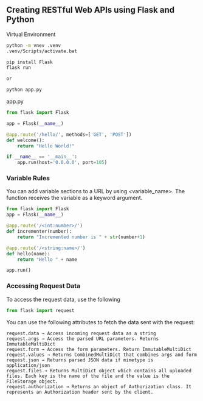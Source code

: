 ## Creating RESTful Web APIs using Flask and Python

Virtual Environment

```cmd
python -m vnev .venv
.venv/Scripts/activate.bat
```

```cmd
pip install Flask
flask run

or

python app.py
```

app.py

```python
from flask import Flask

app = Flask(__name__)

@app.route('/hello/', methods=['GET', 'POST'])
def welcome():
    return "Hello World!"

if __name__ == '__main__':
    app.run(host='0.0.0.0', port=105)
```

### Variable Rules

You can add variable sections to a URL by using <variable_name>. The function receives the variable as a keyword argument.

```python
from flask import Flask
app = Flask(__name__)

@app.route('/<int:number>/')
def incrementer(number):
    return "Incremented number is " + str(number+1)

@app.route('/<string:name>/')
def hello(name):
    return "Hello " + name

app.run()
```

### Accessing Request Data

To access the request data, use the following

```python
from flask import request
```

You can use the following attributes to fetch the data sent with the request:

```
request.data → Access incoming request data as a string
request.args → Access the parsed URL parameters. Returns ImmutableMultiDict
request.form → Access the form parameters. Return ImmutableMultiDict
request.values → Returns CombinedMultiDict that combines args and form
request.json → Returns parsed JSON data if mimetype is application/json
request.files → Returns MultiDict object which contains all uploaded files. Each key is the name of the file and the value is the FileStorage object.
request.authorization → Returns an object of Authorization class. It represents an Authorization header sent by the client.
```
